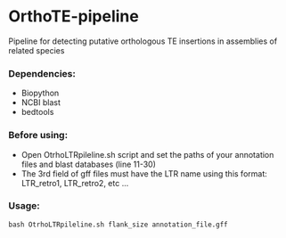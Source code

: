 # OrthoTE-pipeline
  Pipeline for detecting putative orthologous TE insertions in assemblies of related species

### Dependencies:

  - Biopython
  - NCBI blast
  - bedtools

### Before using:

  - Open OtrhoLTRpileline.sh script and set the paths of your annotation files and blast databases (line 11-30)
  - The 3rd field of gff files must have the LTR name using this format: LTR_retro1, LTR_retro2, etc ...

### Usage: 

    bash OtrhoLTRpileline.sh flank_size annotation_file.gff


